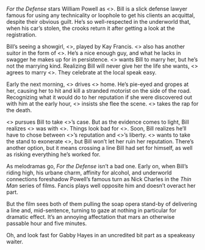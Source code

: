 _For the Defense_ stars William Powell as <>. Bill is a slick defense lawyer famous for using any technicality or loophole to get his clients an acquittal, despite their obvious guilt. He’s so well-respected in the underworld that, when his car’s stolen, the crooks return it after getting a look at the registration.

Bill’s seeing a showgirl, <>, played by Kay Francis. <> also has another suitor in the form of <>. He’s a nice enough guy, and what he lacks in swagger he makes up for in persistence. <> wants Bill to marry her, but he’s not the marrying kind. Realizing Bill will never give her the life she wants, <> agrees to marry <>. They celebrate at the local speak easy.

Early the next morning, <> drives <> home. He’s pie-eyed and gropes at her, causing her to hit and kill a stranded motorist on the side of the road. Recognizing what it would do to her reputation if she were discovered out with him at the early hour, <> insists she flee the scene. <> takes the rap for the death.

<> pursues Bill to take <>’s case. But as the evidence comes to light, Bill realizes <> was with <>. Things look bad for <>. Soon, Bill realizes he’ll have to chose between <>’s reputation and <>’s liberty. <> wants to take the stand to exonerate <>, but Bill won’t let her ruin her reputation. There’s another option, but it means crossing a line Bill had set for himself, as well as risking everything he’s worked for.

As melodramas go, _For the Defense_ isn’t a bad one. Early on, when Bill’s riding high, his urbane charm, affinity for alcohol, and underworld connections foreshadow Powell’s famous turn as Nick Charles in the _Thin Man_ series of films. Fancis plays well opposite him and doesn’t overact her part.

But the film sees both of them pulling the soap opera stand-by of delivering a line and, mid-sentence, turning to gaze at nothing in particular for dramatic effect. It’s an annoying affectation that mars an otherwise passable hour and five minutes.

Oh, and look fast for Gabby Hayes in an uncredited bit part as a speakeasy waiter.